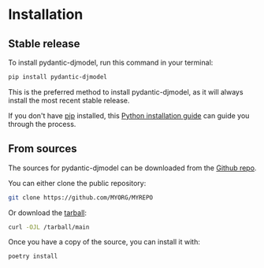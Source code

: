 # Installation

## Stable release

To install pydantic-djmodel, run this command in your terminal:

```bash
pip install pydantic-djmodel
```

This is the preferred method to install pydantic-djmodel, as it will
always install the most recent stable release.

If you don't have [pip](https://pip.pypa.io) installed, this
[Python installation guide](http://docs.python-guide.org/en/latest/starting/installation/)
can guide you through the process.

## From sources

The sources for pydantic-djmodel can be downloaded from the
[Github repo]().

You can either clone the public repository:

```bash
git clone https://github.com/MYORG/MYREPO
```

Or download the [tarball](/tarball/main):

```bash
curl -OJL /tarball/main
```

Once you have a copy of the source, you can install it with:

```bash
poetry install
```
